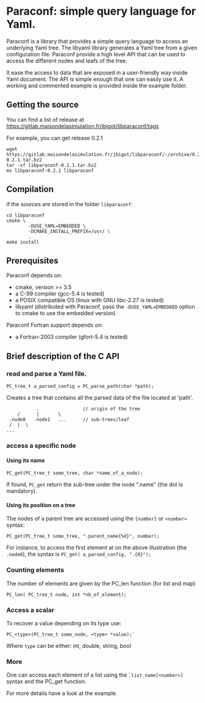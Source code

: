 # Paraconf: simple query language for Yaml.

Paraconf is a library that provides a simple query language to access an
underlying Yaml tree.
The libyaml library generates a Yaml tree from a given configuration file.
Paraconf provide a high level API that can be used to access the different nodes
and leafs of the tree.

It ease the access to data that are exposed in a user-friendly way inside Yaml
document.
The API is simple enough that one can easily use it.
A working and commented example is provided inside the example folder.


## Getting the source

You can find a list of release at 
https://gitlab.maisondelasimulation.fr/jbigot/libparaconf/tags

For example, you can get release 0.2.1

```
wget https://gitlab.maisondelasimulation.fr/jbigot/libparaconf/-/archive/0.2.1/libparaconf-0.2.1.tar.bz2
tar -xf libparaconf-0.2.1.tar.bz2
mv libparaconf-0.2.1 libparaconf
```


## Compilation

if the sources are stored in the folder `libparaconf`:
```
cd libparaconf
cmake \
        -DUSE_YAML=EMBEDDED \
        -DCMAKE_INSTALL_PREFIX=/usr/ \
        .
make install
```

## Prerequisites

Paraconf depends on:
  * cmake, version >= 3.5
  * a C-99 compiler (gcc-5.4 is tested)
  * a POSIX compatible OS (linux with GNU libc-2.27 is tested)
  * libyaml (distributed with Paraconf, pass the `-DUSE_YAML=EMBEDDED` option to
  cmake to use the embedded version)

Paraconf Fortran support depends on:
  * a Fortran-2003 compiler (gfort-5.4 is tested)


## Brief description of the C API

### read and parse a Yaml file.

```
PC_tree_t a_parsed_config = PC_parse_path(char *path);
```

Creates a tree that contains all the parsed data of the file located at 'path'.
```
           .                // origin of the tree
    /      |       \
 .node0   .node1   ...      // sub-trees/leaf
 /  |  \   
...       

```

### access a specific node

#### Using its name

```
PC_get(PC_tree_t some_tree, char *name_of_a_node);
```

If found, `PC_get` return the sub-tree under the node ".name" (the dot is
mandatory).

#### Using its position on a tree

The nodes of a parent tree are accessed using the `{number}` or `<number>`
syntax:

```
PC_get(PC_tree_t some_tree, ".parent_name{%d}", number);
```

For instance, to access the first element at on the above illustration (the
`.node0`), the syntax is `PC_get( a_parsed_config, ".{0}");`

### Counting elements

The number of elements are given by the PC_len function (for list and map)

```
PC_len( PC_tree_t node, int *nb_of_element);
```

### Access a scalar

To recover a value depending on its type use: 
```
PC_<type>(PC_tree_t some_node, <type> *value);̀
```

Where `type` can be either: int, double, string, bool

### More

One can access each element of a list using the ̀`.list_name[<number>]` syntax
and the PC_get function.

For more details have a look at the example.
